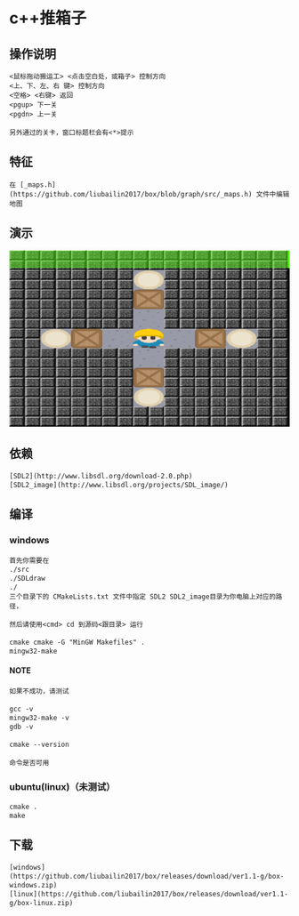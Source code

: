 # c++推箱子

## 操作说明

    <鼠标拖动搬运工> <点击空白处，或箱子> 控制方向
    <上、下、左、右 键> 控制方向
    <空格> <右键> 返回
    <pgup> 下一关
    <pgdn> 上一关

    另外通过的关卡，窗口标题栏会有<*>提示

## 特征

    在 [_maps.h](https://github.com/liubailin2017/box/blob/graph/src/_maps.h) 文件中编辑地图

## 演示

![加载图片请稍候...](readme_img/prtsc.gif)

## 依赖

    [SDL2](http://www.libsdl.org/download-2.0.php)
    [SDL2_image](http://www.libsdl.org/projects/SDL_image/)

## 编译

### windows

    首先你需要在 
    ./src 
    ./SDLdraw 
    ./ 
    三个目录下的 CMakeLists.txt 文件中指定 SDL2 SDL2_image目录为你电脑上对应的路径，
    
    然后请使用<cmd> cd 到源码<跟目录> 运行

    cmake cmake -G "MinGW Makefiles" .
    mingw32-make

#### NOTE

    如果不成功，请测试 

    gcc -v
    mingw32-make -v
    gdb -v

    cmake --version

    命令是否可用

### ubuntu(linux)（未测试）

    cmake .
    make

## 下载

    [windows](https://github.com/liubailin2017/box/releases/download/ver1.1-g/box-windows.zip)
    [linux](https://github.com/liubailin2017/box/releases/download/ver1.1-g/box-linux.zip)
